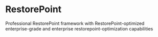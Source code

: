 # RestorePoint
Professional RestorePoint framework with RestorePoint-optimized enterprise-grade and enterprise restorepoint-optimization capabilities
